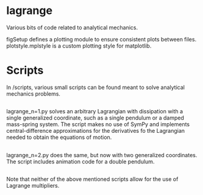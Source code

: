 # lagrange
Various bits of code related to analytical mechanics.

figSetup defines a plotting module to ensure consistent plots between files.
plotstyle.mplstyle is a custom plotting style for matplotlib.

# Scripts
In /scripts, various small scripts can be found meant to solve analytical mechanics problems.
##  
lagrange_n=1.py solves an arbitrary Lagrangian with dissipation with a single generalized coordinate, such as a single pendulum or a damped mass-spring system. The script makes no use of SymPy and implements central-difference approximations for the derivatives fo the Lagrangian needed to obtain the equations of motion.
##  
lagrange_n=2.py does the same, but now with two generalized coordinates. The script includes animation code for a double pendulum.
##  
Note that neither of the above mentioned scripts allow for the use of Lagrange multipliers.
